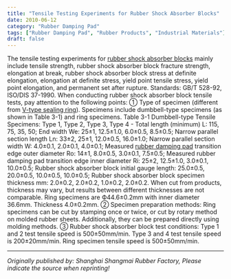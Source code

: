 ```yaml
---
title: "Tensile Testing Experiments for Rubber Shock Absorber Blocks"
date: 2010-06-12
category: "Rubber Damping Pad"
tags: ["Rubber Damping Pad", "Rubber Products", "Industrial Materials"]
draft: false
---
```


The tensile testing experiments for [rubber shock absorber blocks](http://www.smpolymer.com/) mainly include tensile strength, rubber shock absorber block fracture strength, elongation at break, rubber shock absorber block stress at definite elongation, elongation at definite stress, yield point tensile stress, yield point elongation, and permanent set after rupture. Standards: GB/T 528-92, ISO/DIS 37-1990. When conducting rubber shock absorber block tensile tests, pay attention to the following points: ① Type of specimen (different from [V-type sealing ring](http://www.smpolymer.com/)). Specimens include dumbbell-type specimens (as shown in Table 3-1) and ring specimens. Table 3-1 Dumbbell-type Tensile Specimens: Type 1, Type 2, Type 3, Type 4 - Total length (minimum) L: 115, 75, 35, 50; End width We: 25±1, 12.5±1.0, 6.0±0.5, 8.5±0.5; Narrow parallel section length Ln: 33±2, 25±1, 12.0±0.5, 16.0±1.0; Narrow parallel section width W: 4.0±0.1, 2.0±0.1, 4.0±0.1; Measured [rubber damping pad](http://www.smpolymer.com/xiangjiaojianzhendian/) transition edge outer diameter Ro: 14±1, 8.0±0.5, 3.0±0.1, 7.5±0.5; Measured rubber damping pad transition edge inner diameter Ri: 25±2, 12.5±1.0, 3.0±0.1, 10.0±0.5; Rubber shock absorber block initial gauge length: 25.0±0.5, 20.0±0.5, 10.0±0.5, 10.0±0.5; Rubber shock absorber block specimen thickness mm: 2.0±0.2, 2.0±0.2, 1.0±0.2, 2.0±0.2. When cut from products, thickness may vary, but results between different thicknesses are not comparable. Ring specimens are Ф44.6±0.2mm with inner diameter 36.6mm. Thickness 4.0±0.2mm. ② Specimen preparation methods: Ring specimens can be cut by stamping once or twice, or cut by rotary method on molded rubber sheets. Additionally, they can be prepared directly using molding methods. ③ Rubber shock absorber block test conditions: Type 1 and 2 test tensile speed is 500±50mm/min. Type 3 and 4 test tensile speed is 200±20mm/min. Ring specimen tensile speed is 500±50mm/min.

---

*Originally published by: Shanghai Shangmai Rubber Factory, Please indicate the source when reprinting!*